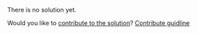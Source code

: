 
There is no solution yet.

Would you like to [contribute to the solution](https://github.com/BFEdev/BFE.dev-solutions/blob/main/problem/implement-Array-prototype.flat_en.md)? [Contribute guidline](https://github.com/BFEdev/BFE.dev-solutions#how-to-contribute)
